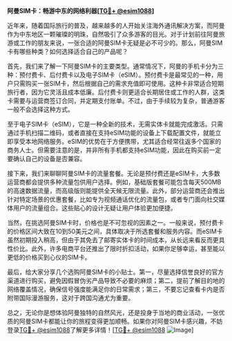 **阿曼SIM卡：畅游中东的网络利器[[TG💪+ @esim1088](https://t.me/s/esim1088)]**

近年来，随着国际旅行的普及，越来越多的人开始关注海外通讯解决方案，而阿曼作为中东地区一颗璀璨的明珠，自然吸引了众多游客的目光。对于计划前往阿曼旅游或工作的朋友来说，一张合适的阿曼SIM卡无疑是必不可少的。那么，阿曼SIM卡有哪些种类？如何选择适合自己的产品呢？

首先，我们来了解一下阿曼SIM卡的主要类型。通常情况下，阿曼的手机卡分为三种：预付费卡、后付费卡以及电子SIM卡（eSIM）。预付费卡是最常见的一种，用户只需购买一张SIM卡，然后根据自己的需求充值即可使用。这种卡非常适合短期旅行者，因为它灵活且成本低廉。后付费卡则更适合长期居住或工作的人群，这类卡需要与运营商签订合同，并定期支付账单。不过，由于手续较为复杂，普通游客一般不会选择这种方式。

至于电子SIM卡（eSIM），它是一种全新的技术，无需实体卡就能完成激活。只需通过手机扫描二维码，或者直接在支持eSIM功能的设备上下载配置文件，就能立即享受本地网络服务。eSIM的优势在于方便携带，尤其适合经常往返多个国家的商务人士。但需要注意的是，并非所有手机都支持eSIM功能，因此在购买前一定要确认自己的设备是否兼容。

接下来，我们来聊聊阿曼SIM卡的流量套餐。无论是预付费还是eSIM卡，大多数运营商都会提供多种流量包供用户选择。例如，基础版套餐可能包含每天500MB的高速数据流量，而高级版则能提供全天候无限流量。此外，部分运营商还会推出针对特定场景的优惠套餐，比如专为视频通话优化的流量包，或者专门面向社交媒体用户的流量组合。这些贴心的设计无疑让用户体验更加便捷。

当然，在挑选阿曼SIM卡时，价格也是不可忽视的因素之一。一般来说，预付费卡的价格区间大致在10到50美元之间，具体取决于所选套餐和服务内容。而eSIM卡虽然初期投入稍高，但由于其免去了邮寄实体卡的时间成本，从长远来看反而更具性价比。此外，许多电商平台还推出了限时折扣活动，如果你足够幸运，甚至能以更低的价格买到心仪的SIM卡。

最后，给大家分享几个选购阿曼SIM卡的小贴士。第一，尽量选择信誉良好的官方渠道进行购买，避免因假冒伪劣产品导致不必要的麻烦；第二，提前了解目的地的网络覆盖情况，确保信号强度能满足你的日常需求；第三，不要忘记查看卡内是否附带国际漫游服务，这对于跨国沟通尤为重要。

总之，无论你是想体验阿曼独特的自然风光，还是投身于当地的商业活动，一张优质的阿曼SIM卡都能让你的旅程变得更加顺畅。如果你对阿曼SIM卡感兴趣，不妨登录[TG💪+ @esim1088](https://t.me/s/esim1088)了解更多详情！[[TG💪+ @esim1088](https://t.me/s/esim1088) ![Image](https://i.postimg.cc/4NQfJmqS/Snipaste-2025-05-13-00-14-12.png)]